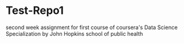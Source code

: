 # Test-Repo1
second week assignment for first course of coursera's Data Science Specialization by John Hopkins school of public health
